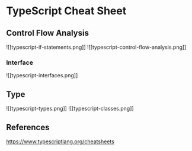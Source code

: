# TypeScript Cheat Sheet

## Control Flow Analysis

![[typescript-if-statements.png]]
![[typescript-control-flow-analysis.png]]

### Interface

![[typescript-interfaces.png]]
## Type

![[typescript-types.png]]
![[typescript-classes.png]]

## References
https://www.typescriptlang.org/cheatsheets